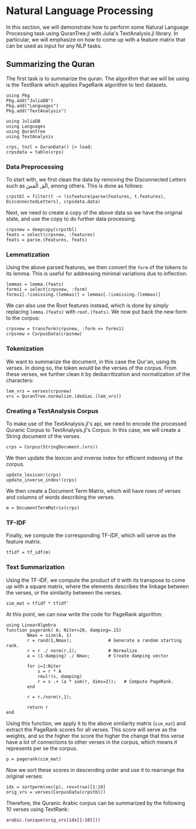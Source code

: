Natural Language Processing
=====
In this section, we will demonstrate how to perform some Natural Language Processing task using QuranTree.jl with Julia's TextAnalysis.jl library. In particular, we will emphasize on how to come up with a feature matrix that can be used as input for any NLP tasks.

## Summarizing the Quran
The first task is to summarize the quran. The algorithm that we will be using is the TextRank which applies PageRank algorithm to text datasets.
```@setup abc
using Pkg
Pkg.add("JuliaDB")
Pkg.add("Languages")
Pkg.add("TextAnalysis")
```
```@repl abc
using JuliaDB
using Languages
using QuranTree
using TextAnalysis

crps, tnzl = QuranData() |> load;
crpsdata = table(crps)
```

### Data Preprocessing
To start with, we first clean the data by removing the Disconnected Letters such as الٓمٓ, الٓمٓصٓ, among others. This is done as follows:
```@repl abc
crpstbl = filter(t -> !isfeature(parse(Features, t.features), DisconnectedLetters), crpsdata.data)
```
Next, we need to create a copy of the above data so we have the original state, and use the copy to do further data processing.
```@repl abc
crpsnew = deepcopy(crpstbl)
feats = select(crpsnew, :features)
feats = parse.(Features, feats)
```
### Lemmatization
Using the above parsed features, we then convert the `form` of the tokens to its lemma. This is useful for addressing minimal variations due to inflection.
```@repl abc
lemmas = lemma.(feats)
forms1 = select(crpsnew, :form)
forms1[.!ismissing.(lemmas)] = lemmas[.!ismissing.(lemmas)]
```
We can also use the Root features instead, which is done by simply replacing `lemma.(feats)` with `root.(feats)`. We now put back the new form to the corpus:
```@repl abc
crpsnew = transform(crpsnew, :form => forms1)
crpsnew = CorpusData(crpsnew)
```
### Tokenization
We want to summarize the document, in this case the Qur'an, using its verses. In doing so, the token would be the verses of the corpus. From these verses, we further clean it by dediacritization and normalization of the characters:
```@repl abc
lem_vrs = verses(crpsnew)
vrs = QuranTree.normalize.(dediac.(lem_vrs))
```
### Creating a TextAnalysis Corpus
To make use of the TextAnalysis.jl's api, we need to encode the processed Quranic Corpus to TextAnalysis.jl's Corpus. In this case, we will create a String document of the verses.
```@repl abc
crps = Corpus(StringDocument.(vrs))
```
We then update the lexicon and inverse index for efficient indexing of the corpus.
```@repl abc
update_lexicon!(crps)
update_inverse_index!(crps)
```
We then create a Document Term Matrix, which will have rows of verses and columns of words describing the verses.
```@repl abc
m = DocumentTermMatrix(crps)
```
### TF-IDF
Finally, we compute the corresponding TF-IDF, which will serve as the feature matrix.
```@repl abc
tfidf = tf_idf(m)
```
### Text Summarization
Using the TF-IDF, we compute the product of it with its transpose to come up with a square matrix, where the elements describes the linkage between the verses, or the similarity between the verses.
```@repl abc
sim_mat = tfidf * tfidf'
```
At this point, we can now write the code for PageRank algorithm:
```@repl abc
using LinearAlgebra
function pagerank( A; Niter=20, damping=.15)
        Nmax = size(A, 1)
        r = rand(1,Nmax);              # Generate a random starting rank.
        r = r ./ norm(r,1);            # Normalize
        a = (1-damping) ./ Nmax;       # Create damping vector

        for i=1:Niter
            s = r * A
            rmul!(s, damping)
            r = s .+ (a * sum(r, dims=2));   # Compute PageRank.
        end

        r = r./norm(r,1);

        return r
end
```
Using this function, we apply it to the above similarity matrix (`sim_mat`) and extract the PageRank scores for all verses. This score will serve as the weights, and so the higher the score the higher the change that this verse have a lot of connections to other verses in the corpus, which means it represents per se the corpus.
```@repl abc
p = pagerank(sim_mat)
```
Now we sort these scores in descending order and use it to rearrange the original verses:
```@repl abc
idx = sortperm(vec(p), rev=true)[1:10]
orig_vrs = verses(CorpusData(crpstbl))
```
Therefore, the Quranic Arabic corpus can be summarized by the following 10 verses using TextRank:
```@repl abc
arabic.(unique(orig_vrs[idx[1:10]]))
```